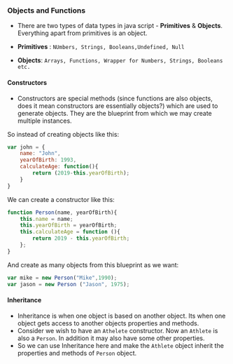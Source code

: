 ### Objects and Functions

* There are two types of data types in java script - **Primitives** & **Objects**. Everything apart from primitives is an object.

* **Primitives** : ```NUmbers, Strings, Booleans,Undefined, Null  ```

* **Objects**: ```Arrays, Functions, Wrapper for Numbers, Strings, Booleans etc.```

#### Constructors
* Constructors are special methods (since functions are also objects, does it mean constructors are essentially objects?) which are used to generate objects. They are the blueprint from which we may create multiple instances.

So instead of creating objects like this:
```javascript
var john = {
	name: "John",
	yearOfBirth: 1993,
	calculateAge: function(){
		return (2019-this.yearOfBirth);
	}
}
```

We can create a constructor like this: 
```javascript
function Person(name, yearOfBirth){
	this.name = name;
	this.yearOfBirth = yearOfBirth;
	this.calculateAge = function (){
		return 2019 - this.yearOfBirth;
	};
}
```

And create as many objects from this blueprint as we want:

```javascript
var mike = new Person("Mike",1990);
var jason = new Person ("Jason", 1975);
```

#### Inheritance

* Inheritance is when one object is based on another object. Its when one object gets access to another objects properties and methods.
* Consider  we wish to have an ```Athelete``` constructor. Now an ```Athlete``` is also a ```Person```. In addition it may also have some other properties.
* So we can use Inheritance here and make the ```Athlete``` object inherit the properties and methods of ```Person``` object.
